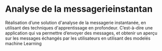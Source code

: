 # Analyse de la messagerieinstantan
Réalisation d’une solution d'analyse de la messagerie  instantanée, en utilisant des techniques d'apprentissage en profondeur. C’est-à-dire une  application qui va permettre d’envoyer des messages, et obtenir un aperçu sur les messages  échangés par les utilisateurs en utilisant des modelés machine Learning
